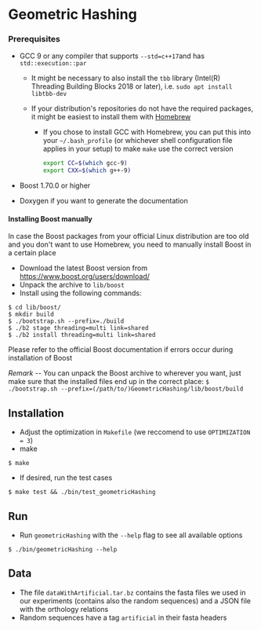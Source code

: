 # Geometric Hashing

### Prerequisites

* GCC 9 or any compiler that supports `--std=c++17`and has `std::execution::par`

  * It might be necessary to also install the `tbb` library (Intel(R) Threading Building Blocks 2018 or later), i.e. `sudo apt install libtbb-dev`

  * If your distribution's repositories do not have the required packages, it might be easiest to install them with [Homebrew](https://docs.brew.sh/Homebrew-on-Linux)

    * If you chose to install GCC with Homebrew, you can put this into your `~/.bash_profile` (or whichever shell configuration file applies in your setup) to make `make` use the correct version

      ```bash
      export CC=$(which gcc-9)
      export CXX=$(which g++-9)
      ```

* Boost 1.70.0 or higher

* Doxygen if you want to generate the documentation

#### Installing Boost manually
In case the Boost packages from your official Linux distribution are too old and you don't want to use Homebrew, you need to manually install Boost in a certain place

* Download the latest Boost version from https://www.boost.org/users/download/
* Unpack the archive to `lib/boost`
* Install using the following commands:
```
$ cd lib/boost/
$ mkdir build
$ ./bootstrap.sh --prefix=./build
$ ./b2 stage threading=multi link=shared
$ ./b2 install threading=multi link=shared
```

Please refer to the official Boost documentation if errors occur during installation of Boost

*Remark* --  You can unpack the Boost archive to wherever you want, just make sure that the installed files end up in the correct place: `$ ./bootstrap.sh --prefix=(/path/to/)GeometricHashing/lib/boost/build`

## Installation
* Adjust the optimization in `Makefile` (we reccomend to use `OPTIMIZATION = 3`)
* make

```$ make```

* If desired, run the test cases

```$ make test && ./bin/test_geometricHashing```

## Run
* Run `geometricHashing` with the `--help` flag to see all available options

```$ ./bin/geometricHashing --help```

## Data
* The file `dataWithArtificial.tar.bz` contains the fasta files we used in our experiments (contains also the random sequences) and a JSON file with the orthology relations
* Random sequences have a tag `artificial` in their fasta headers
